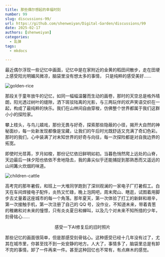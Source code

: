 ```yaml
---
title: 那些偶尔想起的幸福时刻
number: 99
slug: discussions-99/
url: https://github.com/shenweiyan/Digital-Garden/discussions/99
date: 2025-02-17
authors: [shenweiyan]
categories: 
  - 乱弹
tags: 
  - mkdocs

---
```


最近偶尔浮现一些记忆中画面，记忆中是在家附近的金黄的稻田间散步，走在田埂上感受阳光明媚风微凉，脑袋里没有想太多的事情， 只是纯粹的感受美好......

<!-- more -->

![golden-rice](https://kg.weiyan.cc/2025/02/golden-rice.jpg)

那段关于童年放牛的记忆，如同一幅幅温馨而生动的画卷，那时的天空总是格外晴朗，阳光透过树叶的缝隙，洒下斑驳陆离的光影，与三两玩伴的欢声笑语交织在一起，构成了最纯粹的快乐。我们在山林间自由穿梭，仿佛整个世界都属于我们这群小小的探险家。

攀上枝头，与鸟儿嬉戏，那份无畏与好奇，探索那些隐蔽的小径，揭开大自然的神秘面纱，每一处新发现都像是宝藏，让我们的午后时光既舒适又充满了奇幻色彩。那时的我们，心中装满了对未知世界的好奇与向往，每一次探险都是对自我边界的拓宽。

即使时光荏苒，岁月如梭，那份记忆依旧鲜明如初。当暮色悄然爬上远处的山脊，天边最后一抹夕阳也依依不舍地隐去，我的鼻尖似乎还能捕捉到那熟悉而又遥远的山间篝火炊烟的味道。

![children-cattle](https://kg.weiyan.cc/2025/02/children-cattle.jpg)

高考完的那年暑假，和班上一大堆同学跑到了深圳观澜的一家电子厂打暑假工。白天在车间焊接电子配件，炎热又忙碌，晚上泡网吧，周末爬山、瞎逛，试图着用脚步去丈量着这座城市的每一个角落。那年夏天，第一次体验了打工的新鲜和艰辛，第一次接触手机，第一次注册了自己的 QQ 号，没作业，不知道未来，带着青葱的稚嫩和对未来的憧憬，只有炎炎夏日和蝉叫，以及几个对未来不知所措的少年，刻骨铭心......

<p align="center">
    <img src="https://kg.weiyan.cc/2025/02/09-aug-09.jpg" alt><br>
    <span>感受一下AI修复后的旧时照片</span>
</p>


那些记忆的画面很简单，但是那感受刻骨铭心。这种感受已经十几年没有过了，尤其在城市里，你甚至找不到一处安静的地方。人大了，事情多了，脑袋里总是有卸不完的事情，卸了一件再来一件。甚至这种回忆也不常有，有点麻木的感觉。

<script src="https://giscus.app/client.js"
	data-repo="shenweiyan/Digital-Garden"
	data-repo-id="R_kgDOKgxWlg"
	data-mapping="number"
	data-term="99"
	data-reactions-enabled="1"
	data-emit-metadata="0"
	data-input-position="bottom"
	data-theme="light"
	data-lang="zh-CN"
	crossorigin="anonymous"
	async>
</script>
